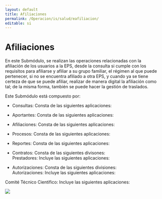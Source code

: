 ```yaml
---
layout: default
title: Afiliaciones
permalink: /Operacion/is/salud/eafiliacion/
editable: si
---
```


# Afiliaciones

En este Submódulo, se realizan las operaciones relacionadas con la afiliación de los usuarios a la EPS, desde la consulta si cumple con los requisitos para afiliarse y afiliar a su grupo familiar, el régimen al que puede pertenecer, si no se encuentra afiliado a otra EPS, y cuando ya se tiene certeza de que se puede afiliar, realizar de manera digital la afiliación como tal; de la misma forma, también se puede hacer la gestión de traslados.  

Este Submódulo está compuesto por:  

* Consultas:  Consta de las siguientes aplicaciones:    
 

* Aportantes: Consta de las siguientes aplicaciones:  
 

* Afiliaciones: Consta de las siguientes aplicaciones:    

* Procesos: Consta de las siguientes aplicaciones:    

* Reportes: Consta de las siguientes aplicaciones:  


* Contratos: Consta de las siguientes divisones:  
Prestadores: Incluye las siguientes aplicaciones:  

* Autorizaciones: Consta de las siguientes divisiones:  
Autorizaciones: Incluye las siguientes aplicaciones:  

Comité Técnico Científico: Incluye las siguientes aplicaciones:  













![](flujograma.png)
